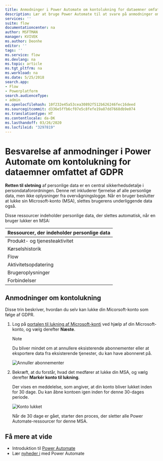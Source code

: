 ```yaml
---
title: Anmodninger i Power Automate om kontolukning for dataemner omfattet af GDPR for Microsoft-konti (MSA) | Microsoft Docs
description: Lær at bruge Power Automate til at svare på anmodninger om kontolukning for dataemner omfattet af GPDR for Microsoft-konti.
services: ''
suite: flow
documentationcenter: na
author: MSFTMAN
manager: KVIVEK
ms.author: Deonhe
editor: ''
tags: ''
ms.service: flow
ms.devlang: na
ms.topic: article
ms.tgt_pltfrm: na
ms.workload: na
ms.date: 5/25/2018
search.app:
- Flow
- Powerplatform
search.audienceType:
- admin
ms.openlocfilehash: 10f232e45a53cea30892f512b626246fec16deed
ms.sourcegitcommit: d336e5ffb6cf07e5c8fefe19a87dd7668db9e074
ms.translationtype: HT
ms.contentlocale: da-DK
ms.lasthandoff: 03/26/2020
ms.locfileid: "3297819"
---
```

# <a name="responding-to-gdpr-data-subject-account-close-requests-for-power-automate"></a>Besvarelse af anmodninger i Power Automate om kontolukning for dataemner omfattet af GDPR


**Retten til sletning** af personlige data er en central sikkerhedsdetalje i persondataforordningen. Denne ret inkluderer fjernelse af alle personlige data, men ikke oplysninger fra overvågningslogge. Når en bruger beslutter at lukke sin Microsoft-konto (MSA), slettes brugerens underliggende data også.

Disse ressourcer indeholder personlige data, der slettes automatisk, når en bruger lukker en MSA:

|Ressourcer, der indeholder personlige data|
|------|
|Produkt- og tjenesteaktivitet|
|Kørselshistorik|
|Flow|
|Aktivitetsopdatering|
|Brugeroplysninger|
|Forbindelser|

## <a name="account-close-requests"></a>Anmodninger om kontolukning

Disse trin beskriver, hvordan du selv kan lukke din Micorsoft-konto som følge af GDPR.

1. Log på [portalen til lukning af Microsoft-konti](https://go.microsoft.com/fwlink/?LinkId=523898) ved hjælp af din Microsoft-konto, og vælg derefter **Næste**.

    > [!NOTE]
    > Du bliver mindet om at annullere eksisterende abonnementer eller at eksportere data fra eksisterende tjenester, du kan have abonneret på.
    >
    >

    ![Annuller abonnementer](./media/gdpr-dsr-delete-msa/accountclose.png)

1. Bekræft, at du forstår, hvad det medfører at lukke din MSA, og vælg derefter **Markér konto til lukning**.

    Der vises en meddelelse, som angiver, at din konto bliver lukket inden for 30 dage. Du kan åbne kontoen igen inden for denne 30-dages periode.

    ![Konto lukket](./media/gdpr-dsr-delete-msa/accountclosed.png)

    Når de 30 dage er gået, starter den proces, der sletter alle Power Automate-ressourcer for denne MSA.

## <a name="learn-more"></a>Få mere at vide

* Introduktion til [Power Automate](getting-started.md)
* Lær [nyheder i](release-notes.md) med Power Automate
